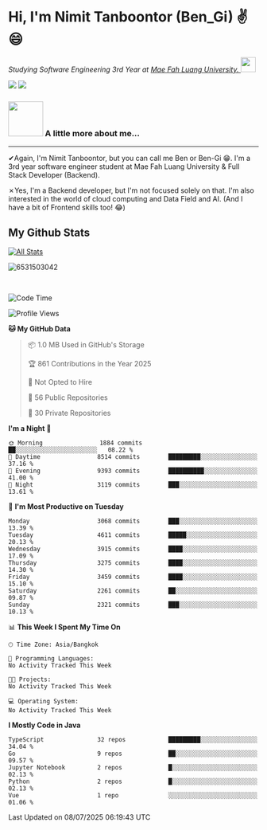 # Hi, I'm Nimit Tanboontor (Ben_Gi) ✌😄
<p><em>Studying Software Engineering 3rd Year at <a href="https://en.mfu.ac.th/home.html"> Mae Fah Luang University.
</a><img src="https://media.giphy.com/media/WUlplcMpOCEmTGBtBW/giphy.gif" width="30"> </em></p>


[![](https://img.shields.io/badge/linkedin-%230077B5.svg?style=for-the-badge&logo=linkedin)]([https://www.linkedin.com/in/thanaphoom-babparn/](https://www.linkedin.com/in/nimit-tanbooutor-798139246/))
[![](https://img.shields.io/badge/Medium-12100E?style=for-the-badge&logo=medium&logoColor=white)](https://medium.com/@nimittanbooutor)

### <img src="https://media.giphy.com/media/VgCDAzcKvsR6OM0uWg/giphy.gif" width="70"> A little more about me...  

<hr> <!-- Horizontal line -->

&#10004;Again, I'm Nimit Tanboontor, but you can call me Ben or Ben-Gi 😁. I'm a 3rd year software engineer student at Mae Fah Luang University & Full Stack Developer (Backend).

&#10007;Yes, I'm a Backend developer, but I'm not focused solely on that. I'm also interested in the world of cloud computing and Data Field and AI. (And I have a bit of Frontend skills too! 😂)


## My Github Stats

[![All Stats](https://github-readme-stats.vercel.app/api?username=6531503042&show_icons=true&theme=algolia)](https://github.com/6531503042)

<p><img align="center" src="https://github-readme-streak-stats.herokuapp.com/?user=6531503042&" alt="6531503042" /></p>

<br />


<!--START_SECTION:waka-->
![Code Time](http://img.shields.io/badge/Code%20Time-525%20hrs%2038%20mins-blue)

![Profile Views](http://img.shields.io/badge/Profile%20Views-10-blue)

**🐱 My GitHub Data** 

> 📦 1.0 MB Used in GitHub's Storage 
 > 
> 🏆 861 Contributions in the Year 2025
 > 
> 🚫 Not Opted to Hire
 > 
> 📜 56 Public Repositories 
 > 
> 🔑 30 Private Repositories 
 > 
**I'm a Night 🦉** 

```text
🌞 Morning                1884 commits        ██░░░░░░░░░░░░░░░░░░░░░░░   08.22 % 
🌆 Daytime                8514 commits        █████████░░░░░░░░░░░░░░░░   37.16 % 
🌃 Evening                9393 commits        ██████████░░░░░░░░░░░░░░░   41.00 % 
🌙 Night                  3119 commits        ███░░░░░░░░░░░░░░░░░░░░░░   13.61 % 
```
📅 **I'm Most Productive on Tuesday** 

```text
Monday                   3068 commits        ███░░░░░░░░░░░░░░░░░░░░░░   13.39 % 
Tuesday                  4611 commits        █████░░░░░░░░░░░░░░░░░░░░   20.13 % 
Wednesday                3915 commits        ████░░░░░░░░░░░░░░░░░░░░░   17.09 % 
Thursday                 3275 commits        ████░░░░░░░░░░░░░░░░░░░░░   14.30 % 
Friday                   3459 commits        ████░░░░░░░░░░░░░░░░░░░░░   15.10 % 
Saturday                 2261 commits        ██░░░░░░░░░░░░░░░░░░░░░░░   09.87 % 
Sunday                   2321 commits        ███░░░░░░░░░░░░░░░░░░░░░░   10.13 % 
```


📊 **This Week I Spent My Time On** 

```text
🕑︎ Time Zone: Asia/Bangkok

💬 Programming Languages: 
No Activity Tracked This Week

🐱‍💻 Projects: 
No Activity Tracked This Week

💻 Operating System: 
No Activity Tracked This Week
```

**I Mostly Code in Java** 

```text
TypeScript               32 repos            █████████░░░░░░░░░░░░░░░░   34.04 % 
Go                       9 repos             ██░░░░░░░░░░░░░░░░░░░░░░░   09.57 % 
Jupyter Notebook         2 repos             █░░░░░░░░░░░░░░░░░░░░░░░░   02.13 % 
Python                   2 repos             █░░░░░░░░░░░░░░░░░░░░░░░░   02.13 % 
Vue                      1 repo              ░░░░░░░░░░░░░░░░░░░░░░░░░   01.06 % 
```




 Last Updated on 08/07/2025 06:19:43 UTC
<!--END_SECTION:waka-->
